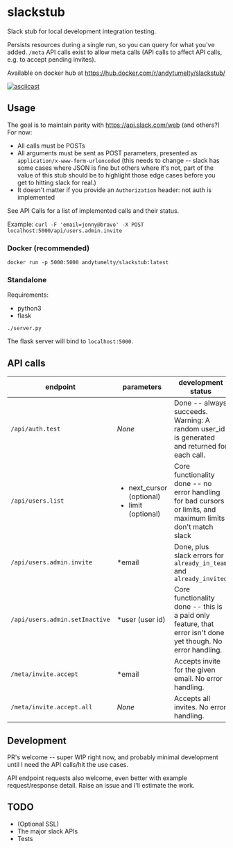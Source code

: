 # slackstub
Slack stub for local development integration testing.

Persists resources during a single run, so you can query for what you've added.
`/meta` API calls exist to allow meta calls (API calls to affect API calls,
  e.g. to accept pending invites).
  
Available on docker hub at https://hub.docker.com/r/andytumelty/slackstub/

[![asciicast](https://asciinema.org/a/sz25qnLTcPzrigx9OPGHfrIMV.png)](https://asciinema.org/a/sz25qnLTcPzrigx9OPGHfrIMV)

## Usage

The goal is to maintain parity with https://api.slack.com/web (and others?) For now:
- All calls must be POSTs
- All arguments must be sent as POST parameters, presented as `application/x-www-form-urlencoded` (this needs to change -- slack has some cases where JSON is fine but others where it's not, part of the value of this stub should be to highlight those edge cases before you get to hitting slack for real.)
- It doesn't matter if you provide an `Authorization` header: not auth is implemented

See API Calls for a list of implemented calls and their status.

Example: `curl -F 'email=jonny@bravo' -X POST localhost:5000/api/users.admin.invite`

### Docker (recommended)

`docker run -p 5000:5000 andytumelty/slackstub:latest`

### Standalone

Requirements:
- python3
- flask

`./server.py`

The flask server will bind to `localhost:5000`.


## API calls


|endpoint|parameters|development status|
|---|---|---|
|`/api/auth.test`| _None_ | Done -- always succeeds. Warning: A random user_id is generated and returned for each call.|
|`/api/users.list`| <ul><li>next_cursor (optional)</li><li>limit (optional)</li></ul> | Core functionality done -- no error handling for bad cursors or limits, and maximum limits don't match slack|
|`/api/users.admin.invite`| *email | Done, plus slack errors for `already_in_team` and `already_invited` |
|`/api/users.admin.setInactive`| *user (user id) | Core functionality done -- this is a paid only feature, that error isn't done yet though. No error handling. |
|`/meta/invite.accept`| *email | Accepts invite for the given email. No error handling. |
|`/meta/invite.accept.all`| _None_ | Accepts all invites. No error handling. |


## Development

PR's welcome -- super WIP right now, and probably minimal development until I
need the API calls/hit the use cases.

API endpoint requests also welcome, even better with example request/response
detail. Raise an issue and I'll estimate the work.

## TODO

- (Optional SSL)
- The major slack APIs
- Tests
